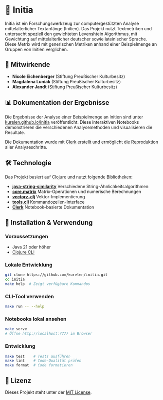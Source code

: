 # 📜 Initia

Initia ist ein Forschungswerkzeug zur computergestützten Analyse 
mittelalterlicher Textanfänge (Initien). Das Projekt nutzt Textmetriken 
und untersucht speziell den gewichteten Levenshtein Algorithmus, mit 
Gewichtung auf mittelalterlicher deutscher sowie lateinischer Sprache. 
Diese Metrix wird mit generischen Metriken anhand einer Beispielmenge an 
Gruppen von Initien verglichen.

## 👥 Mitwirkende

- **Nicole Eichenberger** (Stiftung Preußischer Kulturbesitz)
- **Magdalena Luniak** (Stiftung Preußischer Kulturbesitz)
- **Alexander Jandt** (Stiftung Preußischer Kulturbesitz)

## 📊 Dokumentation der Ergebnisse

Die Ergebnisse der Analyse einer Beispielmenge an Initien sind unter 
[kurelen.github.io/initia](https://kurelen.github.io/initia/) 
veröffentlicht. Diese interaktiven Notebooks demonstrieren die 
verschiedenen Analysemethoden und visualisieren die Resultate.

Die Dokumentation wurde mit [Clerk](https://github.com/nextjournal/clerk) 
erstellt und ermöglicht die Reproduktion aller Analyseschritte.

## 🛠️ Technologie

Das Projekt basiert auf [Clojure](https://clojure.org/) und nutzt folgende 
Bibliotheken:

- **[java-string-similarity](https://github.com/tdebatty/java-string-similarity)** 
  Verschiedene String-Ähnlichkeitsalgorithmen
- **[core.matrix](https://github.com/mikera/core.matrix)** 
  Matrix-Operationen und numerische Berechnungen
- **[vectorz-clj](https://github.com/mikera/vectorz-clj)** 
  Vektor-Implementierung
- **[tools.cli](https://github.com/clojure/tools.cli)** 
  Kommandozeilen-Interface
- **[Clerk](https://github.com/nextjournal/clerk)** 
  Notebook-basierte Dokumentation

## 🚀 Installation & Verwendung

### Voraussetzungen
- Java 21 oder höher
- [Clojure CLI](https://clojure.org/guides/install_clojure)

### Lokale Entwicklung
```bash
git clone https://github.com/kurelen/initia.git
cd initia
make help  # Zeigt verfügbare Kommandos
```

### CLI-Tool verwenden
```bash
make run -- --help
```

### Notebooks lokal ansehen
```bash
make serve
# Öffne http://localhost:7777 im Browser
```

### Entwicklung
```bash
make test    # Tests ausführen
make lint    # Code-Qualität prüfen  
make format  # Code formatieren
```

## 📄 Lizenz

Dieses Projekt steht unter der [MIT License](LICENSE).


